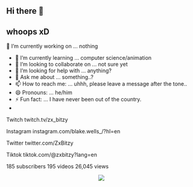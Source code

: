 ## Hi there 👋
## whoops xD
🔭 I’m currently working on ... nothing
- 🌱 I’m currently learning ... computer science/animation
- 👯 I’m looking to collaborate on ... not sure yet
- 🤔 I’m looking for help with ... anything?
- 💬 Ask me about ... something..?
- 📫 How to reach me: ... uhhh, please leave a message after the tone..
- 😄 Pronouns: ... he/him
- ⚡ Fun fact: ... I have never been out of the country.
- 
Twitch
twitch.tv/zx_bitzy

Instagram
instagram.com/blake.wells_/?hl=en

Twitter
twitter.com/ZxBitzy

Tiktok
tiktok.com/@zxbitzy?lang=en

185 subscribers
195 videos
26,045 views
<p align="center"><img src="https://i.giphy.com/RThN0hOS2GO4M.gif" /></p>
<!--
**ZxBitzy/ZxBitzy** is a ✨ _special_ ✨ repository because its `README.md` (this file) appears on your GitHub profile.
